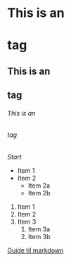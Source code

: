 # This is an <h1> tag
## This is an <h2> tag
###### This is an <h6> tag

*Start*


* Item 1
* Item 2
  * Item 2a
  * Item 2b


1. Item 1
1. Item 2
1. Item 3
   1. Item 3a
   1. Item 3b

[Guide til markdown](https://guides.github.com/features/mastering-markdown/)
